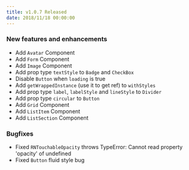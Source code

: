 ```yaml
---
title: v1.0.7 Released
date: 2018/11/18 00:00:00
---
```


### New features and enhancements

- Add `Avatar` Component
- Add `Form` Component
- Add `Image` Component
- Add prop type `textStyle` to `Badge` and `CheckBox`
- Disable `Button` when `loading` is true
- Add `getWrappedInstance` (use it to get ref) to `withStyles`
- Add prop type `label`, `labelStyle` and `lineStyle` to `Divider`
- Add prop type `circular` to `Button`
- Add `Grid` Component
- Add `ListItem` Component
- Add `ListSection` Component

### Bugfixes

- Fixed `RNTouchableOpacity` throws TypeError: Cannot read property 'opacity' of undefined
- Fixed `Button` fluid style bug
